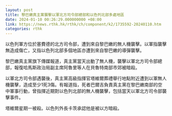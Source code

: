 ```yaml
---
layout: post
title: 黎巴嫩真主黨襲擊以軍北方司令部總部和以色列北部多處地區
date: 2024-01-10 00:26:29.000000000 +08:00
link: https://news.rthk.hk/rthk/ch/component/k2/1735592-20240110.htm
categories: rthk
---
```


以色列軍方位於塞費德的北方司令部，遭到來自黎巴嫩的無人機襲擊。以軍指襲擊無造成傷亡，又指以色列北部多個地區亦遭到來自黎巴嫩的導彈襲擊。

黎巴嫩真主黨旗下傳媒報道，真主黨當天出動了無人機，襲擊以軍北方司令部總部，報復哈馬斯政治局副主席阿魯里等人在貝魯特南部市郊被暗殺。

以軍北方司令部遇襲後，真主黨高級指揮官塔維爾葬禮舉行地點附近遭到以軍無人機襲擊，造成至少1死3傷。有報道指，死者巴爾吉負責真主黨在黎巴嫩南部的空中軍事行動，曾指揮近期對以色列北部的無人機襲擊，包括當天以軍北方司令部襲擊事件。

塔維爾星期一被殺。以色列外長卡茨承認他是被以方暗殺。
